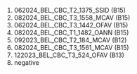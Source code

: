 1. 062024_BEL_CBC_T2_1375_SSID (B15)
2. 082024_BEL_CBC_T3_1558_MCAV (B15)
3. 062024_BEL_CBC_T3_1442_OFAV (B15)
4. 082024_BEL_CBC_T1_1482_OANN (B15)
5. 092023_BEL_CBC_T2_184_MCAV (B12)
6. 082024_BEL_CBC_T3_1561_MCAV (B15)
7. 122023_BEL_CBC_T3_524_OFAV (B13)
8. negative